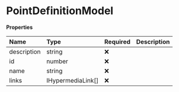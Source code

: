 # PointDefinitionModel

**Properties**

| Name        | Type              | Required | Description |
| :---------- | :---------------- | :------- | :---------- |
| description | string            | ❌       |             |
| id          | number            | ❌       |             |
| name        | string            | ❌       |             |
| links       | IHypermediaLink[] | ❌       |             |

<!-- This file was generated by liblab | https://liblab.com/ -->
